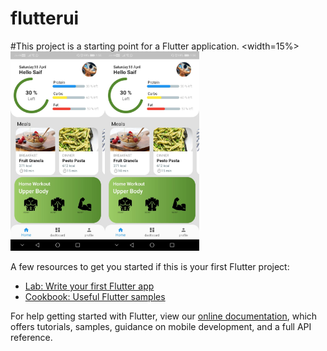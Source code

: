 # flutterui
#This project is a starting point for a Flutter application.
<img src ="list1.jpeg" width = 30%  style ="float:left"><width=15%> <img src ="list1.jpeg" width = 30% >


A few resources to get you started if this is your first Flutter project:

- [Lab: Write your first Flutter app](https://flutter.dev/docs/get-started/codelab)
- [Cookbook: Useful Flutter samples](https://flutter.dev/docs/cookbook)

For help getting started with Flutter, view our
[online documentation](https://flutter.dev/docs), which offers tutorials,
samples, guidance on mobile development, and a full API reference.
